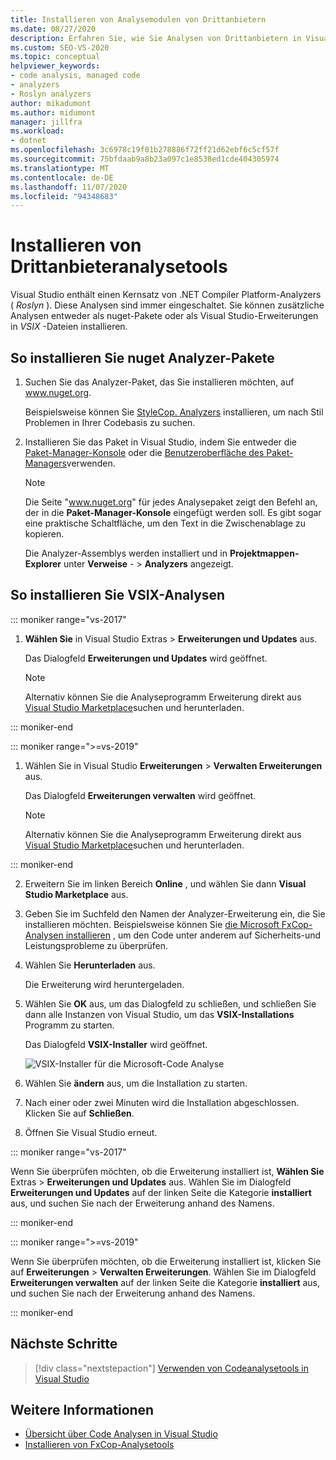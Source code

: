 ```yaml
---
title: Installieren von Analysemodulen von Drittanbietern
ms.date: 08/27/2020
description: Erfahren Sie, wie Sie Analysen von Drittanbietern in Visual Studio installieren. Weitere Informationen finden Sie unter Installieren von Analysen in VSIX-Dateien und nuget Analyzer-Paketen.
ms.custom: SEO-VS-2020
ms.topic: conceptual
helpviewer_keywords:
- code analysis, managed code
- analyzers
- Roslyn analyzers
author: mikadumont
ms.author: midumont
manager: jillfra
ms.workload:
- dotnet
ms.openlocfilehash: 3c6978c19f01b278886f72ff21d62ebf6c5cf57f
ms.sourcegitcommit: 75bfdaab9a8b23a097c1e8538ed1cde404305974
ms.translationtype: MT
ms.contentlocale: de-DE
ms.lasthandoff: 11/07/2020
ms.locfileid: "94348683"
---
```

# <a name="install-third-party-analyzers"></a>Installieren von Drittanbieteranalysetools

Visual Studio enthält einen Kernsatz von .NET Compiler Platform-Analyzers ( *Roslyn* ). Diese Analysen sind immer eingeschaltet. Sie können zusätzliche Analysen entweder als nuget-Pakete oder als Visual Studio-Erweiterungen in *VSIX* -Dateien installieren.

## <a name="to-install-nuget-analyzer-packages"></a>So installieren Sie nuget Analyzer-Pakete

1. Suchen Sie das Analyzer-Paket, das Sie installieren möchten, auf www.nuget.org.

   Beispielsweise können Sie [StyleCop. Analyzers](https://www.nuget.org/packages/stylecop.analyzers/) installieren, um nach Stil Problemen in Ihrer Codebasis zu suchen.

2. Installieren Sie das Paket in Visual Studio, indem Sie entweder die [Paket-Manager-Konsole](/nuget/quickstart/install-and-use-a-package-in-visual-studio#package-manager-console) oder die [Benutzeroberfläche des Paket-Managers](/nuget/quickstart/install-and-use-a-package-in-visual-studio#package-manager-console)verwenden.

   > [!NOTE]
   > Die Seite "www.nuget.org" für jedes Analysepaket zeigt den Befehl an, der in die **Paket-Manager-Konsole** eingefügt werden soll. Es gibt sogar eine praktische Schaltfläche, um den Text in die Zwischenablage zu kopieren.

   Die Analyzer-Assemblys werden installiert und in **Projektmappen-Explorer** unter **Verweise** -  >  **Analyzers** angezeigt.

## <a name="to-install-vsix-analyzers"></a>So installieren Sie VSIX-Analysen

::: moniker range="vs-2017"

1. **Wählen Sie** in Visual Studio Extras > **Erweiterungen und Updates** aus.

   Das Dialogfeld **Erweiterungen und Updates** wird geöffnet.

   > [!NOTE]
   > Alternativ können Sie die Analyseprogramm Erweiterung direkt aus [Visual Studio Marketplace](https://marketplace.visualstudio.com)suchen und herunterladen.

::: moniker-end

::: moniker range=">=vs-2019"

1. Wählen Sie in Visual Studio **Erweiterungen** > **Verwalten Erweiterungen** aus.

   Das Dialogfeld **Erweiterungen verwalten** wird geöffnet.

   > [!NOTE]
   > Alternativ können Sie die Analyseprogramm Erweiterung direkt aus [Visual Studio Marketplace](https://marketplace.visualstudio.com)suchen und herunterladen.

::: moniker-end

2. Erweitern Sie im linken Bereich **Online** , und wählen Sie dann **Visual Studio Marketplace** aus.

3. Geben Sie im Suchfeld den Namen der Analyzer-Erweiterung ein, die Sie installieren möchten. Beispielsweise können Sie [die Microsoft FxCop-Analysen installieren](install-fxcop-analyzers.md#vsix) , um den Code unter anderem auf Sicherheits-und Leistungsprobleme zu überprüfen.

4. Wählen Sie **Herunterladen** aus.

   Die Erweiterung wird heruntergeladen.

5. Wählen Sie **OK** aus, um das Dialogfeld zu schließen, und schließen Sie dann alle Instanzen von Visual Studio, um das **VSIX-Installations** Programm zu starten.

   Das Dialogfeld **VSIX-Installer** wird geöffnet.

   ![VSIX-Installer für die Microsoft-Code Analyse](media/vsix-installer-code-analysis.png)

6. Wählen Sie **ändern** aus, um die Installation zu starten.

7. Nach einer oder zwei Minuten wird die Installation abgeschlossen. Klicken Sie auf **Schließen**.

8. Öffnen Sie Visual Studio erneut.

::: moniker range="vs-2017"

Wenn Sie überprüfen möchten, ob die Erweiterung installiert ist, **Wählen Sie** Extras  >  **Erweiterungen und Updates** aus. Wählen Sie im Dialogfeld **Erweiterungen und Updates** auf der linken Seite die Kategorie **installiert** aus, und suchen Sie nach der Erweiterung anhand des Namens.

::: moniker-end

::: moniker range=">=vs-2019"

Wenn Sie überprüfen möchten, ob die Erweiterung installiert ist, klicken Sie auf **Erweiterungen**  >  **Verwalten Erweiterungen**. Wählen Sie im Dialogfeld **Erweiterungen verwalten** auf der linken Seite die Kategorie **installiert** aus, und suchen Sie nach der Erweiterung anhand des Namens.

::: moniker-end

## <a name="next-steps"></a>Nächste Schritte

> [!div class="nextstepaction"]
> [Verwenden von Codeanalysetools in Visual Studio](../code-quality/use-roslyn-analyzers.md)

## <a name="see-also"></a>Weitere Informationen

- [Übersicht über Code Analysen in Visual Studio](../code-quality/roslyn-analyzers-overview.md)
- [Installieren von FxCop-Analysetools](../code-quality/install-fxcop-analyzers.md)
